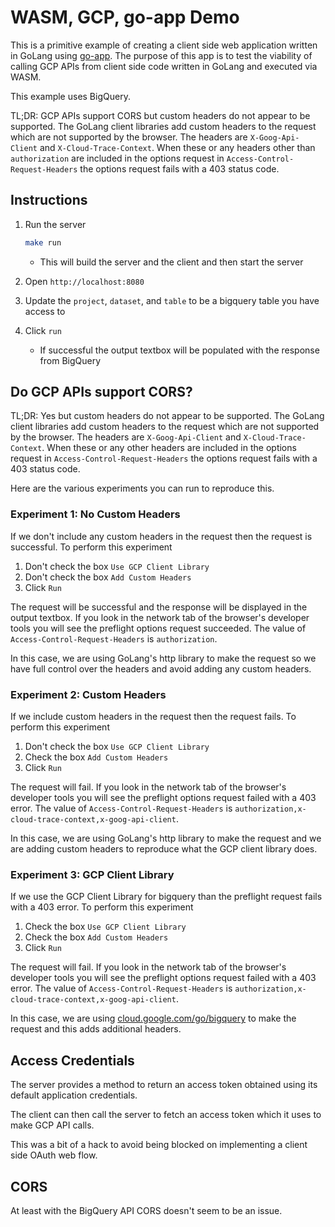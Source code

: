 # WASM, GCP, go-app Demo

This is a primitive example of creating a client side web application written in GoLang
using [go-app](https://go-app.dev/). The purpose of this app is to test the viability
of calling GCP APIs from client side code written in GoLang and executed via WASM.

This example uses BigQuery.

TL;DR: GCP APIs support CORS but custom headers do not appear to be supported. The GoLang client libraries
add custom headers to the request which are not supported by the browser. The headers are
`X-Goog-Api-Client` and `X-Cloud-Trace-Context`. When these or any headers other than `authorization` are included in the 
options  request in `Access-Control-Request-Headers` the options request fails with a 403 status code.

## Instructions

1. Run the server

   ```bash
   make run
   ```

   * This will build the server and the client and then start the server

1. Open `http://localhost:8080`

1. Update the `project`, `dataset`, and `table` to be a bigquery table you have access to

1. Click `run`

   * If successful the output textbox will be populated with the response from BigQuery

## Do GCP APIs support CORS?

TL;DR: Yes but custom headers do not appear to be supported. The GoLang client libraries
add custom headers to the request which are not supported by the browser. The headers are
`X-Goog-Api-Client` and `X-Cloud-Trace-Context`. When these or any other headers are included in the options
request in `Access-Control-Request-Headers` the options request fails with a 403 status code.

Here are the various experiments you can run to reproduce this.

### Experiment 1: No Custom Headers

If we don't include any custom headers in the request then the request is successful. To perform this experiment

1. Don't check the box `Use GCP Client Library`
2. Don't check the box `Add Custom Headers`
3. Click `Run`

The request will be successful and the response will be displayed in the output textbox. If you look
in the network tab of the browser's developer tools you will see the preflight options request succeeded.
The value of `Access-Control-Request-Headers` is `authorization`.

In this case, we are using GoLang's http library to make the request so we have full control over the headers
and avoid adding any custom headers.

### Experiment 2: Custom Headers

If we include custom headers in the request then the request fails. To perform this experiment

1. Don't check the box `Use GCP Client Library`
2. Check the box `Add Custom Headers`
3. Click `Run`

The request will fail. If you look
in the network tab of the browser's developer tools you will see the preflight options request failed with a 403 error.
The value of `Access-Control-Request-Headers` is `authorization,x-cloud-trace-context,x-goog-api-client`.

In this case, we are using GoLang's http library to make the request and we are adding custom headers to reproduce
what the GCP client library does.

### Experiment 3: GCP Client Library

If we use the GCP Client Library for bigquery than the preflight request fails with a 403 error. To perform this experiment

1. Check the box `Use GCP Client Library`
2. Check the box `Add Custom Headers`
3. Click `Run`

The request will fail. If you look
in the network tab of the browser's developer tools you will see the preflight options request failed with a 403 error.
The value of `Access-Control-Request-Headers` is `authorization,x-cloud-trace-context,x-goog-api-client`.

In this case, we are using [cloud.google.com/go/bigquery](https://pkg.go.dev/cloud.google.com/go/bigquery) 
to make the request and this adds additional headers. 

## Access Credentials

The server provides a method to return an access token obtained using its default application
credentials. 

The client can then call the server to fetch an access token which it uses to make GCP API calls.

This was a bit of a hack to avoid being blocked on implementing a client side OAuth web flow.

## CORS

At least with the BigQuery API CORS doesn't seem to be an issue.


